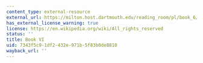 ```yaml
---
content_type: external-resource
external_url: https://milton.host.dartmouth.edu/reading_room/pl/book_6/text.shtml
has_external_license_warning: true
license: https://en.wikipedia.org/wiki/All_rights_reserved
status: ''
title: Book VI
uid: 7343f5c9-1df2-432e-971b-5f83b0de8810
wayback_url: ''
---
```

